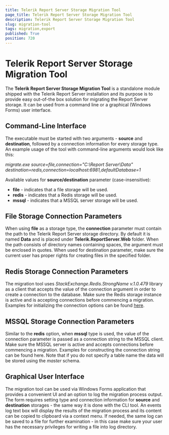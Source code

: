 ```yaml
---
title: Telerik Report Server Storage Migration Tool
page_title: Telerik Report Server Storage Migration Tool
description: Telerik Report Server Storage Migration Tool
slug: migration-tool
tags: migration,export
published: True
position: 720
---
```


# Telerik Report Server Storage Migration Tool



The **Telerik Report Server Storage Migration Tool** is a standalone module shipped with the Telerik Report Server installation and its purpose is to provide easy out-of-the box solution for migrating the Report Server storage. It can be used from a command line or a graphical (Windows Forms) user interface. 

Command-Line Interface
----------------------

The executable must be started with two arguments - **source** and **destination**, followed by a connection information for every storage type. An example usage of the tool with command-line arguments would look like this:

*migrate.exe source=file,connection="C:\Report Server\Data" destination=redis,connection=localhost:6981,defaultDatabase=1*

Available values for **source/destination** parameter (case-insensitive): 
-	**file** - indicates that a file storage will be used.
-	**redis** - indicates that a Redis storage will be used.
-	**mssql** - indicates that a MSSQL server storage will be used.


File Storage Connection Parameters
----------------------------------

When using **file** as a storage type, the **connection** parameter must contain the path to the Telerik Report Server storage directory. By default it is named **Data** and is placed under **Telerik.ReportServer.Web** folder. When the path consists of directory names containing spaces, the argument must be enclosed in quotes. When used for destination parameter, make sure the current user has proper rights for creating files in the specified folder.


Redis Storage Connection Parameters
-----------------------------------

The migration tool uses *StackExchange.Redis.StrongName v.1.0.479* library as a client that accepts the value of the connection argument in order to create a connection to the database. Make sure the Redis storage instance is active and is accepting connections before commencing a migration. Examples for initializing the connection options can be found [here](https://github.com/StackExchange/StackExchange.Redis/blob/c6d8aec280722d83ed78b11e7b70d6d43b16ec98/Docs/Configuration.md).


MSSQL Storage Connection Parameters
-----------------------------------

Similar to the **redis** option, when **mssql** type is used, the value of the connection parameter is passed as a connection string to the MSSQL client. Make sure the MSSQL server is active and accepts connections before commencing a migration. Examples for constructing the connection string can be found here. Note that if you do not specify a table name the data will be stored using the *master* schema.

Graphical User Interface
------------------------

The migration tool can be used via Windows Forms application that provides a convenient UI and an option to log the migration process output. The form requires setting type and connection information for **source** and **destination** storages - the same way it is done with the CLI tool. An events log text box will display the results of the migration process and its content can be copied to clipboard via a context menu. If needed, the same log can be saved to a file for further examination - in this case make sure your user has the necessary privileges for writing a file into log directory.
